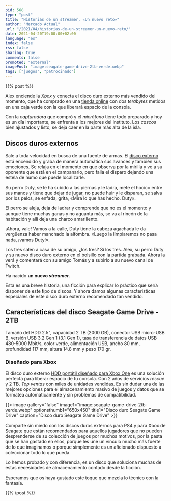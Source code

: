 ```yaml
---
pid: 568
type: "post"
title: "Historias de un streamer, «Un nuevo reto»"
author: "Mercado Actual"
url: "/2021/04/historias-de-un-streamer-un-nuevo-reto/"
date: 2021-04-20T19:00:00+02:00
language: "es"
index: false
rss: false
sharing: true
comments: false
promoted: "external"
imagePost: "image:seagate-game-drive-2tb-verde.webp"
tags: ["juegos", "patrocinado"]
---
```


{{% post %}}
 
Alex enciende la _Xbox_ y conecta el disco duro externo más vendido del momento, que ha comprado en una [tienda online](https://mercadoactual.es/almacenamiento/discos-duros-externos?marcas=seagate&order=product.quantity.desc) con dos _terabytes_ metidos en una caja verde con la que liberará espacio de la consola.

Con la _capturadora_ que compró y el _micrófono_ tiene todo preparado y hoy es un día importante, se enfrenta a los mejores del instituto. Los _cascos_ bien ajustados y listo, se deja caer en la parte más alta de la isla.

## Discos duros externos

Sale a toda velocidad en busca de una fuente de armas. El [disco externo](https://mercadoactual.es/marca/seagate/discos-duros-externos) está encendido y graba de manera automática sus avances y también sus emociones. Se relaja en el momento en que observa por la mirilla y ve a su oponente que está en el campanario, pero falla el disparo dejando una estela de humo que puede localizarle.

Su perro Duty, se le ha subido a las piernas y le ladra, mete el hocico entre sus manos y tiene que dejar de jugar, no puede huir y le disparan, se salva por los pelos, se enfada, grita, «Mira lo que has hecho. Duty».

El perro se aleja, deja de ladrar y comprende que no es el momento y aunque tiene muchas ganas y no aguanta más, se va al rincón de la habitación y allí deja una charco amarillento.

¡Ahora, vale! Vamos a la calle, Duty tiene la cabeza agachada le da vergüenza haber manchado la alfombra. «Luego la limpiaremos no pasa nada, ¡vamos Duty!».

Los tres salen a casa de su amigo, ¿los tres? Sí los tres. Alex, su perro Duty y su nuevo disco duro externo en el bolsillo con la partida grabada. Ahora la verá y comentará con su amigo Tomás y a subirlo a su nuevo canal de Twitch.

Ha nacido **un nuevo _streamer_**.

Esta es una breve historia, una ficción para explicar lo práctico que sería disponer de este tipo de discos. Y ahora damos algunas características especiales de este disco duro externo recomendado tan vendido.

## Características del disco Seagate Game Drive - 2TB

Tamaño del HDD 2.5", capacidad 2 TB (2000 GB), conector USB micro-USB B, versión USB 3.2 Gen 1 (3.1 Gen 1), tasa de transferencia de datos USB 480-5000 Mbit/s, color verde, alimentación USB, ancho 80 mm, profundidad 117 mm, altura 14.8 mm y peso 170 gr.

### Diseñado para Xbox

El disco duro externo [HDD portátil diseñado para Xbox One](https://mercadoactual.es/marca/seagate/seagate-game-drive) es una solución perfecta para liberar espacio de tu consola. Con 2 años de servicios _rescue_ y 2 TB. _Top ventas_ con miles de unidades vendidas. Es sin dudar una de las mejores opciones para el almacenamiento masivo de juegos y datos que se formatea automáticamente y sin problemas de compatibilidad.

{{< image
    gallery="false"
    image1="image:seagate-game-drive-2tb-verde.webp" optionsthumb1="650x450" title1="Disco duro Seagate Game Drive"
    caption="Disco duro Seagate Game Drive" >}}

Comparte sin miedo con los discos duros externos para PS4 y para Xbox de Seagate que están recomendados para aquellos jugadores que no pueden desprenderse de su colección de juegos por muchos motivos, por la pasta que se han gastado en ellos, porque les une un vínculo mucho más fuerte de lo que imaginamos o porque simplemente es un aficionado dispuesto a coleccionar todo lo que pueda.

Lo hemos probado y con diferencia, es un disco que soluciona muchas de estas necesidades de almacenamiento contado desde la ficción.

Esperamos que os haya gustado este toque que mezcla lo técnico con la fantasía.

{{% /post %}}
